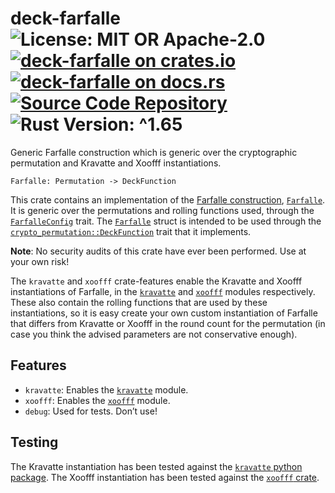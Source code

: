# deck-farfalle ![License: MIT OR Apache-2.0](https://img.shields.io/badge/license-MIT%20OR%20Apache--2.0-blue) [![deck-farfalle on crates.io](https://img.shields.io/crates/v/deck-farfalle)](https://crates.io/crates/deck-farfalle) [![deck-farfalle on docs.rs](https://docs.rs/deck-farfalle/badge.svg)](https://docs.rs/deck-farfalle) [![Source Code Repository](https://img.shields.io/badge/Code-On%20GitHub-blue?logo=GitHub)](https://github.com/niluxv/permutation_based_crypto) ![Rust Version: ^1.65](https://img.shields.io/badge/rustc-%5E1.65-orange.svg)

Generic Farfalle construction which is generic over the cryptographic permutation and Kravatte and Xoofff instantiations.

`Farfalle: Permutation -> DeckFunction`

This crate contains an implementation of the [Farfalle construction][__link0], [`Farfalle`][__link1]. It is generic over the permutations and rolling functions used, through the [`FarfalleConfig`][__link2] trait. The [`Farfalle`][__link3] struct is intended to be used through the [`crypto_permutation::DeckFunction`][__link4] trait that it implements.

**Note**: No security audits of this crate have ever been performed. Use at your own risk!

The `kravatte` and `xoofff` crate-features enable the Kravatte and Xoofff instantiations of Farfalle, in the [`kravatte`][__link5] and [`xoofff`][__link6] modules respectively. These also contain the rolling functions that are used by these instantiations, so it is easy create your own custom instantiation of Farfalle that differs from Kravatte or Xoofff in the round count for the permutation (in case you think the advised parameters are not conservative enough).


## Features

 - `kravatte`: Enables the [`kravatte`][__link7] module.
 - `xoofff`: Enables the [`xoofff`][__link8] module.
 - `debug`: Used for tests. Don’t use!


## Testing

The Kravatte instantiation has been tested against the [`kravatte` python package][__link9]. The Xoofff instantiation has been tested against the [`xoofff` crate][__link10].



 [__cargo_doc2readme_dependencies_info]: ggGkYW0BYXSEG8lq_dIqgTVtG1jCMXLwLpFYGykuOgo4U562G4crLsejH8cFYXKEG0Es_eRDRk6zG_yCjXNZxYZmGzPpa6Mnh3FKG4v-kgZOZ4QgYWSCgnJjcnlwdG9fcGVybXV0YXRpb25lMC4xLjCDbWRlY2stZmFyZmFsbGVlMC4xLjBtZGVja19mYXJmYWxsZQ
 [__link0]: https://keccak.team/farfalle.html
 [__link1]: https://docs.rs/deck-farfalle/0.1.0/deck_farfalle/?search=Farfalle
 [__link10]: https://crates.io/crates/xoofff
 [__link2]: https://docs.rs/deck-farfalle/0.1.0/deck_farfalle/trait.FarfalleConfig.html
 [__link3]: https://docs.rs/deck-farfalle/0.1.0/deck_farfalle/?search=Farfalle
 [__link4]: https://docs.rs/crypto_permutation/0.1.0/crypto_permutation/?search=DeckFunction
 [__link5]: https://docs.rs/deck-farfalle/0.1.0/deck_farfalle/kravatte/index.html
 [__link6]: https://docs.rs/deck-farfalle/0.1.0/deck_farfalle/xoofff/index.html
 [__link7]: https://docs.rs/deck-farfalle/0.1.0/deck_farfalle/kravatte/index.html
 [__link8]: https://docs.rs/deck-farfalle/0.1.0/deck_farfalle/xoofff/index.html
 [__link9]: https://pypi.org/project/kravatte

